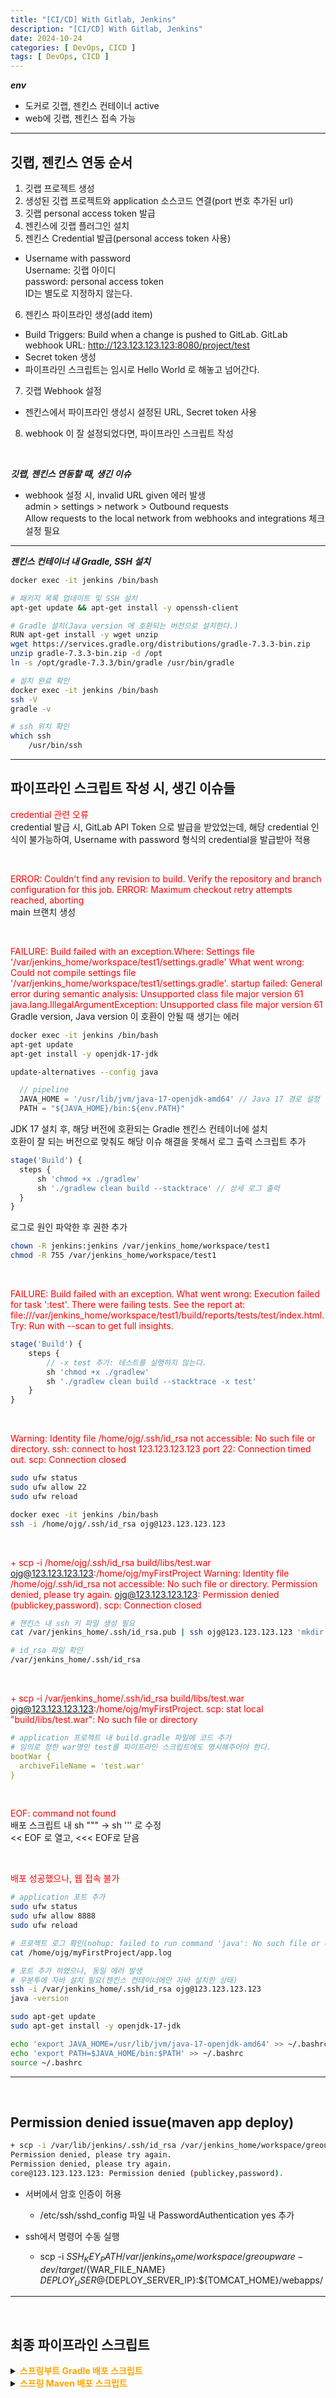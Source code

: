 ```yaml
---
title: "[CI/CD] With Gitlab, Jenkins"
description: "[CI/CD] With Gitlab, Jenkins"
date: 2024-10-24
categories: [ DevOps, CICD ]
tags: [ DevOps, CICD ]
---
```


***env***  
- 도커로 깃랩, 젠킨스 컨테이너 active
- web에 깃랩, 젠킨스 접속 가능

<hr>

## 깃랩, 젠킨스 연동 순서

1. 깃랩 프로젝트 생성
2. 생성된 깃랩 프로젝트와 application 소스코드 연결(port 번호 추가된 url)
3. 깃랩 personal access token 발급
4. 젠킨스에 깃랩 플러그인 설치
5. 젠킨스 Credential 발급(personal access token 사용)  
  - Username with password  
    Username: 깃랩 아이디  
    password: personal access token  
    ID는 별도로 지정하지 않는다.   
6. 젠킨스 파이프라인 생성(add item)
  - Build Triggers: Build when a change is pushed to GitLab. GitLab webhook URL: http://123.123.123.123:8080/project/test
  - Secret token 생성
  - 파이프라인 스크립트는 임시로 Hello World 로 해놓고 넘어간다. 
7. 깃랩 Webhook 설정
  - 젠킨스에서 파이프라인 생성시 설정된 URL, Secret token 사용
8. webhook 이 잘 설정되었다면, 파이프라인 스크립트 작성  

<br/>

***깃랩, 젠킨스 연동할 때, 생긴 이슈***   
- webhook 설정 시, invalid URL given 에러 발생  
  admin > settings > network > Outbound requests  
  Allow requests to the local network from webhooks and integrations 체크 설정 필요

<hr>

***젠킨스 컨테이너 내 Gradle, SSH 설치***   
```bash
docker exec -it jenkins /bin/bash

# 패키지 목록 업데이트 및 SSH 설치
apt-get update && apt-get install -y openssh-client

# Gradle 설치(Java version 에 호환되는 버전으로 설치한다.) 
RUN apt-get install -y wget unzip 
wget https://services.gradle.org/distributions/gradle-7.3.3-bin.zip 
unzip gradle-7.3.3-bin.zip -d /opt 
ln -s /opt/gradle-7.3.3/bin/gradle /usr/bin/gradle

# 설치 완료 확인
docker exec -it jenkins /bin/bash
ssh -V
gradle -v

# ssh 위치 확인
which ssh
	/usr/bin/ssh
```

<hr>

## 파이프라인 스크립트 작성 시, 생긴 이슈들   

<span style="color:red">credential 관련 오류</span>  
credential 발급 시, GitLab API Token 으로 발급을 받았었는데, 해당 credential 인식이 불가능하여, Username with password 형식의 credential을 발급받아 적용  

<br/>

<span style="color:red">ERROR: Couldn't find any revision to build. Verify the repository and branch configuration for this job. ERROR: Maximum checkout retry attempts reached, aborting</span>  
main 브랜치 생성  

<br/>

<span style="color:red">FAILURE: Build failed with an exception.Where: Settings file '/var/jenkins_home/workspace/test1/settings.gradle' What went wrong: Could not compile settings file '/var/jenkins_home/workspace/test1/settings.gradle'. startup failed: General error during semantic analysis: Unsupported class file major version 61 java.lang.IllegalArgumentException: Unsupported class file major version 61</span>  
Gradle version, Java version 이 호환이 안될 때 생기는 에러

```bash
docker exec -it jenkins /bin/bash
apt-get update
apt-get install -y openjdk-17-jdk

update-alternatives --config java
```

```js 
  // pipeline
  JAVA_HOME = '/usr/lib/jvm/java-17-openjdk-amd64' // Java 17 경로 설정
  PATH = "${JAVA_HOME}/bin:${env.PATH}"
```

JDK 17 설치 후, 해당 버전에 호환되는 Gradle 젠킨스 컨테이너에 설치  
호환이 잘 되는 버전으로 맞춰도 해당 이슈 해결을 못해서 로그 출력 스크립트 추가  

```js 
stage('Build') {
  steps {
      sh 'chmod +x ./gradlew'
      sh './gradlew clean build --stacktrace' // 상세 로그 출력
  }
}
```

로그로 원인 파악한 후 권한 추가  

```bash
chown -R jenkins:jenkins /var/jenkins_home/workspace/test1
chmod -R 755 /var/jenkins_home/workspace/test1
```

<br/>

<span style="color:red">FAILURE: Build failed with an exception. What went wrong: Execution failed for task ':test'. There were failing tests. See the report at: file:///var/jenkins_home/workspace/test1/build/reports/tests/test/index.html. Try: Run with --scan to get full insights.</span>  

```js
stage('Build') {
    steps {
        // -x test 추가: 테스트를 실행하지 않는다.
        sh 'chmod +x ./gradlew'
        sh './gradlew clean build --stacktrace -x test' 
    }
}
```

<br/>

<span style="color:red">Warning: Identity file /home/ojg/.ssh/id_rsa not accessible: No such file or directory. ssh: connect to host 123.123.123.123 port 22: Connection timed out. scp: Connection closed</span>  

```bash
sudo ufw status
sudo ufw allow 22
sudo ufw reload

docker exec -it jenkins /bin/bash
ssh -i /home/ojg/.ssh/id_rsa ojg@123.123.123.123
```

<br/>

<span style="color:red">+ scp -i /home/ojg/.ssh/id_rsa build/libs/test.war ojg@123.123.123.123:/home/ojg/myFirstProject Warning: Identity file /home/ojg/.ssh/id_rsa not accessible: No such file or directory. Permission denied, please try again. ojg@123.123.123.123: Permission denied (publickey,password). scp: Connection closed</span>  
  
```bash
# 젠킨스 내 ssh 키 파일 생성 필요
cat /var/jenkins_home/.ssh/id_rsa.pub | ssh ojg@123.123.123.123 'mkdir -p ~/.ssh && cat >> ~/.ssh/authorized_keys'

# id_rsa 파일 확인
/var/jenkins_home/.ssh/id_rsa
```

<br/>

<span style="color:red">+ scp -i /var/jenkins_home/.ssh/id_rsa build/libs/test.war ojg@123.123.123.123:/home/ojg/myFirstProject. scp: stat local "build/libs/test.war": No such file or directory</span>  

```yml
# application 프로젝트 내 build.gradle 파일에 코드 추가
# 임의로 정한 war명인 test를 파이프라인 스크립트에도 명시해주어야 한다.  
bootWar {
  archiveFileName = 'test.war'
}
```

<br/>

<span style="color:red">EOF: command not found</span>  
배포 스크립트 내 sh """ -> sh ''' 로 수정  
<< EOF 로 열고, <<< EOF로 닫음

<br/>

<span style="color:red">배포 성공했으나, 웹 접속 불가</span>  

```bash
# application 포트 추가
sudo ufw status
sudo ufw allow 8888
sudo ufw reload

# 프로젝트 로그 확인(nohup: failed to run command 'java': No such file or directory 에러 발생) 
cat /home/ojg/myFirstProject/app.log

# 포트 추가 하였으나, 동일 에러 발생
# 우분투에 자바 설치 필요(젠킨스 컨테이너에만 자바 설치한 상태)
ssh -i /var/jenkins_home/.ssh/id_rsa ojg@123.123.123.123
java -version

sudo apt-get update
sudo apt-get install -y openjdk-17-jdk

echo 'export JAVA_HOME=/usr/lib/jvm/java-17-openjdk-amd64' >> ~/.bashrc
echo 'export PATH=$JAVA_HOME/bin:$PATH' >> ~/.bashrc
source ~/.bashrc
```

<hr>
<br/>

## Permission denied issue(maven app deploy)

```sh
+ scp -i /var/lib/jenkins/.ssh/id_rsa /var/jenkins_home/workspace/greoupware-dev/target/gw-dev-1.0.0.war core@123.123.123.123:/var/lib/tomcat9/webapps/
Permission denied, please try again.
Permission denied, please try again.
core@123.123.123.123: Permission denied (publickey,password).
```

- 서버에서 암호 인증이 허용
  - /etc/ssh/sshd_config 파일 내 PasswordAuthentication yes 추가
  
- ssh에서 명령어 수동 실행
  - scp -i ${SSH_KEY_PATH} /var/jenkins_home/workspace/greoupware-dev/target/${WAR_FILE_NAME} ${DEPLOY_USER}@${DEPLOY_SERVER_IP}:${TOMCAT_HOME}/webapps/


<hr>
<br/>

## 최종 파이프라인 스크립트

<details>
<summary><span style="color:orange" class="point"><b>스프링부트 Gradle 배포 스크립트</b></span></summary>
<div markdown="1">

```js
pipeline {
    agent any

    environment {
        GIT_REPO_URL = 'http://123.123.123.123:9090/ojg/firstproject.git'
        GIT_CREDENTIALS_ID = 'vdsfds-fdsfds-fdsfd-fdsf-fdsfsfss'
        DEPLOY_SERVER_IP = '456.456.456.456'
        DEPLOY_USER = 'ojg'
        SSH_KEY_PATH = '/var/jenkins_home/.ssh/id_rsa'
        PROJECT_PATH = '/home/ojg/myFirstProject'
        JAVA_HOME = '/usr/lib/jvm/java-17-openjdk-amd64' 
        PATH = "${JAVA_HOME}/bin:${env.PATH}"
        WAR_FILE_NAME = 'test.war'
    }

    /*
        GIT_REPO_URL        : GitLab 저장소의 URL
        GIT_CREDENTIALS_ID  : Jenkins에 저장된 GitLab 자격 증명의 ID
        DEPLOY_SERVER_IP    : 배포할 원격 서버의 IP 주소
        DEPLOY_USER         : 원격 서버에 접속할 사용자 이름
        SSH_KEY_PATH        : Jenkins 컨테이너에 설치된 SSH 키 파일의 경로
        PROJECT_PATH        : 원격 서버에서 프로젝트가 배포될 경로
        JAVA_HOME           : 원격 서버에 설치된 Java의 경로
        PATH                : 원격 서버의 Java 실행 파일 경로를 시스템 PATH에 추가
        WAR_FILE_NAME       : 빌드된 WAR 파일의 이름
    */

    stages {
        stage('Checkout') {
            steps {
                git branch: 'main',
                    url: "${GIT_REPO_URL}",
                    credentialsId: "${GIT_CREDENTIALS_ID}"
            }
        }

        stage('Build') {
            steps {
                // Gradle Wrapper 스크립트에 실행 권한 부여
                sh 'chmod +x ./gradlew'
                
                // 테스트를 제외하며, gradle 사용하여 프로젝트 빌드
                sh './gradlew clean build --stacktrace -x test'
                
                // 빌드 결과물 확인
                sh 'ls -l build/libs'
            }
        }

        stage('Deploy') {
            steps {
                script {
                    // SSH를 통해 배포 서버에 접속하여 소스를 배포
                    sh '''
                    scp -i ${SSH_KEY_PATH} build/libs/${WAR_FILE_NAME} ${DEPLOY_USER}@${DEPLOY_SERVER_IP}:${PROJECT_PATH}
                    ssh -i ${SSH_KEY_PATH} ${DEPLOY_USER}@${DEPLOY_SERVER_IP} << EOF
                    cd ${PROJECT_PATH}
                    # 기존 애플리케이션 종료 (필요한 경우)
                    pkill -f ${WAR_FILE_NAME} || true
                    # 새로운 애플리케이션 실행
                    nohup java -jar ${WAR_FILE_NAME} > app.log 2>&1 &
                    <<< EOF
                    '''
                    
                    /*
                      scp -i ${SSH_KEY_PATH} build/libs/${WAR_FILE_NAME} ${DEPLOY_USER}@${DEPLOY_SERVER_IP}:${PROJECT_PATH}
                        빌드된 war 파일을 원격 서버에 복사

                      ssh -i ${SSH_KEY_PATH} ${DEPLOY_USER}@${DEPLOY_SERVER_IP}
                        ssh를 통해 원격 서버에 접속하여 여러 명령어를 실행
                      
                      cd ${PROJECT_PATH}
                        원격서버에서 프로젝트 디렉토리로 이동

                      pkill -f ${WAR_FILE_NAME} || true
                        기존에 실행 중인 애플리케이션을 종료. 실패해도 무시

                      nohup java -jar ${WAR_FILE_NAME} > app.log 2>&1 &
                        새로운 애플리케이션을 백그라운드에서 실행하고, 로그를 app.log 파일에 기록
                    */
                }
            }
        }
    }

    post {
        success {
            echo 'Deployment successful!'
        }
        failure {
            echo 'Deployment failed!'
        }
    }
}
```

</div>
</details>

<details>
<summary><span style="color:orange" class="point"><b>스프링 Maven 배포 스크립트</b></span></summary>
<div markdown="1">

```js
pipeline {
    agent any

    environment {
        GIT_REPO_URL = 'http://123.123.123.123:8081/c/abc.git'
        GIT_CREDENTIALS_ID = 'fdsfadsaf-dfsfa-fdsfd-fdsfs-fdsfdsfds'
        DEPLOY_SERVER_IP = '456.456.456.456'
        DEPLOY_USER = 'core'
        SSH_KEY_PATH = '/var/lib/jenkins/.ssh/id_rsa'
        PROJECT_PATH = '/home/c/groupware_dev'
        WAR_FILE_NAME = 'gw-dev-1.0.0.war'
        TOMCAT_HOME = '/var/lib/tomcat9'
    }

    stages {
        stage('Checkout') {
            steps {
                git branch: 'main',
                    url: "${GIT_REPO_URL}",
                    credentialsId: "${GIT_CREDENTIALS_ID}"
            }
        }

        stage('Build') {
            steps {
                sh 'mvn clean package -DskipTests'
                sh 'ls -l target'
            }
        }

        stage('Deploy') {
            steps {
                script { 
                sh '''
                scp -i ${SSH_KEY_PATH} /var/jenkins_home/workspace/greoupware-dev/target/${WAR_FILE_NAME} ${DEPLOY_USER}@${DEPLOY_SERVER_IP}:${TOMCAT_HOME}/webapps/
                ssh -i ${SSH_KEY_PATH} ${DEPLOY_USER}@${DEPLOY_SERVER_IP} << EOF 
                
                
                # WAR 파일을 ROOT.war로 변경
                echo "Deploying new WAR file: ${WAR_FILE_NAME} as ROOT.war"
                mv ${TOMCAT_HOME}/webapps/${WAR_FILE_NAME} ${TOMCAT_HOME}/webapps/ROOT.war
                if [ $? -ne 0 ]; then
                    echo "Error: Failed to rename WAR file."
                    exit 1
                fi
                
                /* permission denied issue */
                sh '/var/lib/tomcat9/webapps/deploy.sh'

                <<< EOF 
                ''' 
                }
            }
        }
    }

    post {
        success {
            echo 'Deployment successful!'
        }
        failure {
            echo 'Deployment failed!'
        }
    }
}
```

```sh
# deploy.sh

TOMCAT_HOME="/var/lib/tomcat9"

# 파일 소유권 변경
echo "[core 계정 비밀번호]" | sudo -S chown core:core "${TOMCAT_HOME}/webapps/ROOT.war"
if [ $? -ne 0 ]; then
        echo "Error: Failed to change ownership of ROOT.war."
        exit 1
fi

# Tomcat 서비스 재시작
echo "[core 계정 비밀번호]" | sudo -S systemctl restart tomcat9.service

if [ $? -ne 0 ]; then
        echo "Error: Failed to restart Tomcat service."
        exit 1
fi

echo "Deployment completed successfully!"
```

</div>
</details>


